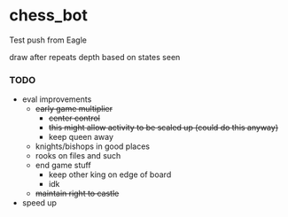 # chess_bot


Test push from Eagle

draw after repeats
depth based on states seen

### TODO
- eval improvements
  - ~~early game multiplier~~
    - ~~center control~~
    - ~~this might allow activity to be scaled up (could do this anyway)~~
    - keep queen away
  - knights/bishops in good places
  - rooks on files and such
  - end game stuff
    - keep other king on edge of board
    - idk
  - ~~maintain right to castle~~
- speed up
